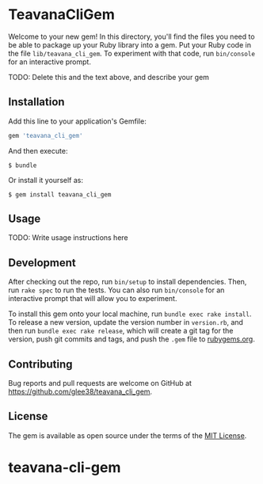 # TeavanaCliGem

Welcome to your new gem! In this directory, you'll find the files you need to be able to package up your Ruby library into a gem. Put your Ruby code in the file `lib/teavana_cli_gem`. To experiment with that code, run `bin/console` for an interactive prompt.

TODO: Delete this and the text above, and describe your gem

## Installation

Add this line to your application's Gemfile:

```ruby
gem 'teavana_cli_gem'
```

And then execute:

    $ bundle

Or install it yourself as:

    $ gem install teavana_cli_gem

## Usage

TODO: Write usage instructions here

## Development

After checking out the repo, run `bin/setup` to install dependencies. Then, run `rake spec` to run the tests. You can also run `bin/console` for an interactive prompt that will allow you to experiment.

To install this gem onto your local machine, run `bundle exec rake install`. To release a new version, update the version number in `version.rb`, and then run `bundle exec rake release`, which will create a git tag for the version, push git commits and tags, and push the `.gem` file to [rubygems.org](https://rubygems.org).

## Contributing

Bug reports and pull requests are welcome on GitHub at https://github.com/glee38/teavana_cli_gem.


## License

The gem is available as open source under the terms of the [MIT License](http://opensource.org/licenses/MIT).

# teavana-cli-gem

